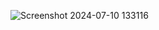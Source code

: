 ![Screenshot 2024-07-10 133116](https://github.com/boobalan3484/admin_module-crud/assets/139740118/2c4905c8-f715-46b9-be14-aeb2a76beee3)
